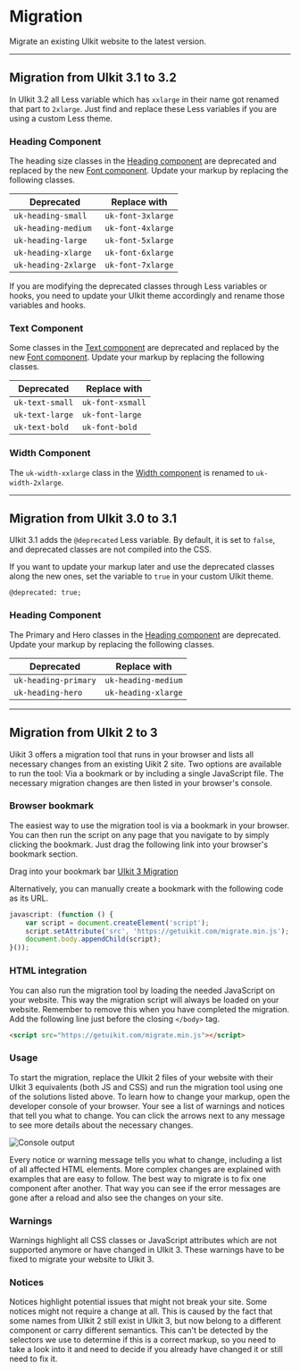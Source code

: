# Migration

<p class="uk-text-lead">Migrate an existing UIkit website to the latest version.</p>

***

## Migration from UIkit 3.1 to 3.2

In UIkit 3.2 all Less variable which has `xxlarge` in their name got renamed that part to `2xlarge`. Just find and replace these Less variables if you are using a custom Less theme.

### Heading Component

The heading size classes in the [Heading component](heading) are deprecated and replaced by the new [Font component](font#size-modifiers). Update your markup by replacing the following classes.

| Deprecated           | Replace with      |
| -------------------- | ----------------- |
| `uk-heading-small`   | `uk-font-3xlarge` |
| `uk-heading-medium`  | `uk-font-4xlarge` |
| `uk-heading-large`   | `uk-font-5xlarge` |
| `uk-heading-xlarge`  | `uk-font-6xlarge` |
| `uk-heading-2xlarge` | `uk-font-7xlarge` |

If you are modifying the deprecated classes through Less variables or hooks, you need to update your UIkit theme accordingly and rename those variables and hooks.

### Text Component

Some classes in the [Text component](text) are deprecated and replaced by the new [Font component](font#size-modifiers). Update your markup by replacing the following classes.

| Deprecated      | Replace with     |
| --------------- | ---------------- |
| `uk-text-small` | `uk-font-xsmall` |
| `uk-text-large` | `uk-font-large`  |
| `uk-text-bold`  | `uk-font-bold`   |

### Width Component

The `uk-width-xxlarge` class in the [Width component](text) is renamed to `uk-width-2xlarge`.

***

## Migration from UIkit 3.0 to 3.1

UIkit 3.1 adds the `@deprecated` Less variable. By default, it is set to `false`, and deprecated classes are not compiled into the CSS. 

If you want to update your markup later and use the deprecated classes along the new ones, set the variable to `true` in your custom UIkit theme.

```
@deprecated: true;
```

### Heading Component

The Primary and Hero classes in the [Heading component](heading) are deprecated. Update your markup by replacing the following classes.

| Deprecated           | Replace with        |
| -------------------- | ------------------- |
| `uk-heading-primary` | `uk-heading-medium` |
| `uk-heading-hero`    | `uk-heading-xlarge` |

***

## Migration from UIkit 2 to 3

Uikit 3 offers a migration tool that runs in your browser and lists all necessary changes from an existing Uikit 2 site. Two options are available to run the tool: Via a bookmark or by including a single JavaScript file. The necessary migration changes are then listed in your browser's console.

### Browser bookmark

The easiest way to use the migration tool is via a bookmark in your browser. You can then run the script on any page that you navigate to by simply clicking the bookmark. Just drag the following link into your browser's bookmark section.

Drag into your bookmark bar <span uk-icon="icon: arrow-right"></span> <a class="uk-button uk-button-primary" href="javascript: (function () { var script = document.createElement('script'); script.setAttribute('src', 'https://getuikit.com/migrate.min.js'); document.body.appendChild(script); }());">UIkit 3 Migration</a>

Alternatively, you can manually create a bookmark with the following code as its URL.

```js
javascript: (function () {
    var script = document.createElement('script');
    script.setAttribute('src', 'https://getuikit.com/migrate.min.js');
    document.body.appendChild(script);
}());
```

### HTML integration

You can also run the migration tool by loading the needed JavaScript on your website. This way the migration script will always be loaded on your website. Remember to remove this when you have completed the migration. Add the following line just before the closing `</body>` tag.

```html
<script src="https://getuikit.com/migrate.min.js"></script>
```

### Usage

To start the migration, replace the UIkit 2 files of your website with their UIkit 3 equivalents (both JS and CSS) and run the migration tool using one of the solutions listed above. To learn how to change your markup, open the developer console of your browser. Your see a list of warnings and notices that tell you what to change. You can click the arrows next to any message to see more details about the necessary changes.

![Console output](images/migration-console.gif)

Every notice or warning message tells you what to change, including a list of all affected HTML elements. More complex changes are explained with examples that are easy to follow. The best way to migrate is to fix one component after another. That way you can see if the error messages are gone after a reload and also see the changes on your site.

### Warnings

Warnings highlight all CSS classes or JavaScript attributes which are not supported anymore or have changed in UIkit 3. These warnings have to be fixed to migrate your website to UIkit 3.

### Notices

Notices highlight potential issues that might not break your site. Some notices might not require a change at all. This is caused by the fact that some names from UIkit 2 still exist in UIkit 3, but now belong to a different component or carry different semantics. This can't be detected by the selectors we use to determine if this is a correct markup, so you need to take a look into it and need to decide if you already have changed it or still need to fix it.
